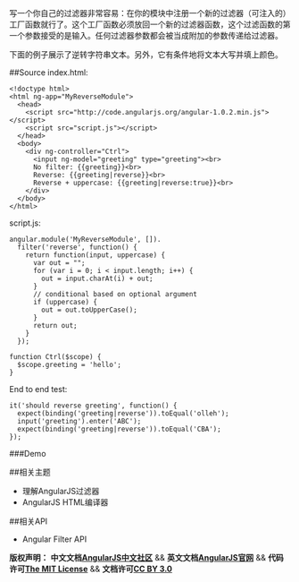 写一个你自己的过滤器非常容易：在你的模块中注册一个新的过滤器（可注入的）工厂函数就行了。这个工厂函数必须放回一个新的过滤器函数，这个过滤函数的第一个参数接受的是输入。任何过滤器参数都会被当成附加的参数传递给过滤器。

下面的例子展示了逆转字符串文本。另外，它有条件地将文本大写并填上颜色。

##Source
index.html:

	<!doctype html>
	<html ng-app="MyReverseModule">
	  <head>
	    <script src="http://code.angularjs.org/angular-1.0.2.min.js"></script>
	    <script src="script.js"></script>
	  </head>
	  <body>
	    <div ng-controller="Ctrl">
	      <input ng-model="greeting" type="greeting"><br>
	      No filter: {{greeting}}<br>
	      Reverse: {{greeting|reverse}}<br>
	      Reverse + uppercase: {{greeting|reverse:true}}<br>
	    </div>
	  </body>
	</html>

script.js:

	angular.module('MyReverseModule', []).
	  filter('reverse', function() {
	    return function(input, uppercase) {
	      var out = "";
	      for (var i = 0; i < input.length; i++) {
	        out = input.charAt(i) + out;
	      }
	      // conditional based on optional argument
	      if (uppercase) {
	        out = out.toUpperCase();
	      }
	      return out;
	    }
	  });
	 
	function Ctrl($scope) {
	  $scope.greeting = 'hello';
	}

End to end test:

	it('should reverse greeting', function() {
	  expect(binding('greeting|reverse')).toEqual('olleh');
	  input('greeting').enter('ABC');
	  expect(binding('greeting|reverse')).toEqual('CBA');
	});	


###Demo

##相关主题
*  理解AngularJS过滤器
*  AngularJS HTML编译器

##相关API
*  Angular Filter API

<span class="doc-copyright">**版权声明：** **中文文档[AngularJS中文社区][]** && **英文文档[AngularJS官网][]** && **代码许可[The MIT License][]** && **文档许可[CC BY 3.0][]**</span>

 [AngularJS中文社区]: http://angularjs.cn/
 [AngularJS官网]: http://angularjs.org/
 [The MIT License]: http://baike.baidu.com/view/3159946.htm
 [CC BY 3.0]: http://creativecommons.org/licenses/by/3.0/deed.zh